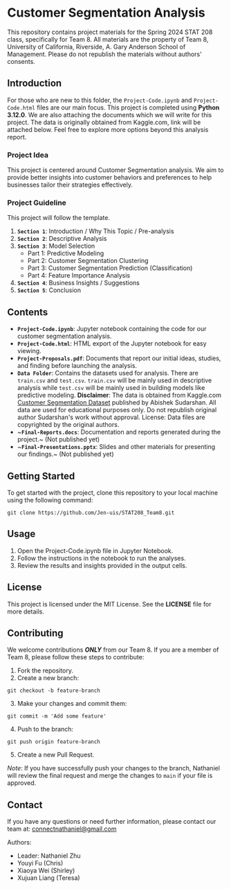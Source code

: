 # Customer Segmentation Analysis
This repository contains project materials for the Spring 2024 STAT 208 class, specifically for Team 8. All materials are the property of Team 8, University of California, Riverside, A. Gary Anderson School of Management. Please do not republish the materials without authors' consents. 

## Introduction
For those who are new to this folder, the `Project-Code.ipynb` and `Project-Code.html` files are our main focus. This project is completed using **Python 3.12.0**. We are also attaching the documents which we will write for this project. The data is originally obtained from Kaggle.com, link will be attached below. Feel free to explore more options beyond this analysis report.

### Project Idea
This project is centered around Customer Segmentation analysis. We aim to provide better insights into customer behaviors and preferences to help businesses tailor their strategies effectively.

### Project Guideline
This project will follow the template.  
1. **`Section 1`**: Introduction / Why This Topic / Pre-analysis 
2. **`Section 2`**: Descriptive Analysis  
3. **`Section 3`**: Model Selection  
    - Part 1: Predictive Modeling
    - Part 2: Customer Segmentation Clustering
    - Part 3: Customer Segmentation Prediction (Classification)
    - Part 4: Feature Importance Analysis
4. **`Section 4`**: Business Insights / Suggestions
5. **`Section 5`**: Conclusion  

## Contents
- **`Project-Code.ipynb`**: Jupyter notebook containing the code for our customer segmentation analysis.
- **`Project-Code.html`**: HTML export of the Jupyter notebook for easy viewing.
- **`Project-Proposals.pdf`**: Documents that report our initial ideas, studies, and finding before launching the analysis.
- **`Data Folder`**: Contains the datasets used for analysis. There are `train.csv` and `test.csv`. `train.csv` will be mainly used in descriptive analysis while `test.csv` will be mainly used in building models like predictive modeling. **Disclaimer**: The data is obtained from Kaggle.com [Customer Segmentation Dataset](https://www.kaggle.com/datasets/abisheksudarshan/customer-segmentation) published by Abishek Sudarshan. All data are used for educational purposes only. Do not republish original author Sudarshan's work without approval. License: Data files are copyrighted by the original authors.
- ~**`Final-Reports.docs`**: Documentation and reports generated during the project.~ (Not published yet)
- ~**`Final-Presentations.pptx`**: Slides and other materials for presenting our findings.~ (Not published yet)

## Getting Started
To get started with the project, clone this repository to your local machine using the following command:

`git clone https://github.com/Jen-uis/STAT208_Team8.git`

## Usage
1. Open the Project-Code.ipynb file in Jupyter Notebook.
2. Follow the instructions in the notebook to run the analyses.
3. Review the results and insights provided in the output cells.

## License
This project is licensed under the MIT License. See the **LICENSE** file for more details.

## Contributing
We welcome contributions ***ONLY*** from our Team 8. If you are a member of Team 8, please follow these steps to contribute:
1. Fork the repository.
2. Create a new branch:

`git checkout -b feature-branch`

3. Make your changes and commit them:

`git commit -m 'Add some feature'`

4. Push to the branch:

`git push origin feature-branch`

5. Create a new Pull Request.

*Note*: If you have successfully push your changes to the branch, Nathaniel will review the final request and merge the changes to `main` if your file is approved.

## Contact
If you have any questions or need further information, please contact our team at: connectnathaniel@gmail.com

Authors:
- Leader: Nathaniel Zhu
- Youyi Fu (Chris)
- Xiaoya Wei (Shirley)
- Xujuan Liang (Teresa)

